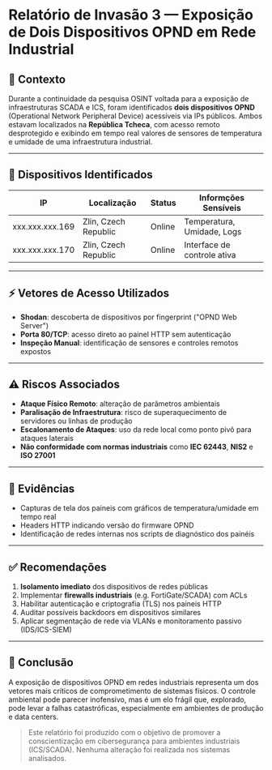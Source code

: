 # Relatório de Invasão 3 — Exposição de Dois Dispositivos OPND em Rede Industrial

## 🧠 Contexto

Durante a continuidade da pesquisa OSINT voltada para a exposição de infraestruturas SCADA e ICS, foram identificados **dois dispositivos OPND** (Operational Network Peripheral Device) acessíveis via IPs públicos. Ambos estavam localizados na **República Tcheca**, com acesso remoto desprotegido e exibindo em tempo real valores de sensores de temperatura e umidade de uma infraestrutura industrial.

---

## 📂 Dispositivos Identificados

| IP               | Localização          | Status   | Informções Sensíveis            |
|------------------|------------------------|----------|------------------------------|
| xxx.xxx.xxx.169  | Zlin, Czech Republic   | Online   | Temperatura, Umidade, Logs   |
| xxx.xxx.xxx.170  | Zlin, Czech Republic   | Online   | Interface de controle ativa |

---

## ⚡️ Vetores de Acesso Utilizados

- **Shodan**: descoberta de dispositivos por fingerprint ("OPND Web Server")
- **Porta 80/TCP**: acesso direto ao painel HTTP sem autenticação
- **Inspeção Manual**: identificação de sensores e controles remotos expostos

---

## ⚠️ Riscos Associados

- **Ataque Físico Remoto**: alteração de parâmetros ambientais
- **Paralisação de Infraestrutura**: risco de superaquecimento de servidores ou linhas de produção
- **Escalonamento de Ataques**: uso da rede local como ponto pivô para ataques laterais
- **Não conformidade com normas industriais** como **IEC 62443**, **NIS2** e **ISO 27001**

---

## 🔎 Evidências

- Capturas de tela dos paineis com gráficos de temperatura/umidade em tempo real
- Headers HTTP indicando versão do firmware OPND
- Identificação de redes internas nos scripts de diagnóstico dos painéis

---

## ✅ Recomendações

1. **Isolamento imediato** dos dispositivos de redes públicas
2. Implementar **firewalls industriais** (e.g. FortiGate/SCADA) com ACLs
3. Habilitar autenticação e criptografia (TLS) nos paineis HTTP
4. Auditar possíveis backdoors em dispositivos similares
5. Aplicar segmentação de rede via VLANs e monitoramento passivo (IDS/ICS-SIEM)

---

## 📄 Conclusão

A exposição de dispositivos OPND em redes industriais representa um dos vetores mais críticos de comprometimento de sistemas físicos. O controle ambiental pode parecer inofensivo, mas é um elo frágil que, explorado, pode levar a falhas catastróficas, especialmente em ambientes de produção e data centers.

> Este relatório foi produzido com o objetivo de promover a conscientização em cibersegurança para ambientes industriais (ICS/SCADA). Nenhuma alteração foi realizada nos sistemas analisados.

